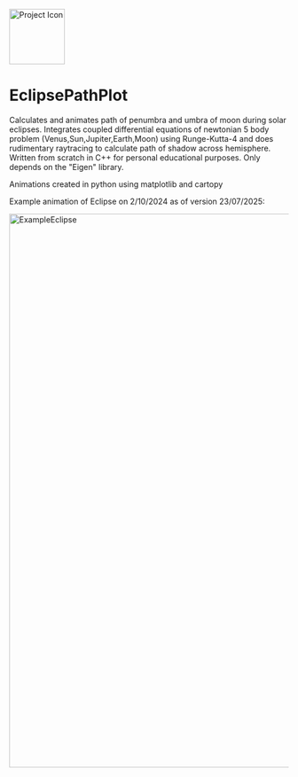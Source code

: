 <p align="left">
  <img src="assets/raytracer_sP9_icon.ico" width="100" alt="Project Icon">
</p>

# EclipsePathPlot
Calculates and animates path of penumbra and umbra of moon during solar eclipses. Integrates coupled differential equations of newtonian 5 body problem (Venus,Sun,Jupiter,Earth,Moon) using Runge-Kutta-4 and does rudimentary raytracing to calculate path of shadow across hemisphere. Written from scratch in C++ for personal educational purposes. Only depends on the "Eigen" library.

Animations created in python using matplotlib and cartopy

Example animation of Eclipse on 2/10/2024 as of version 23/07/2025:

<p align="left">
  <img src="assets/example.gif" width="1000" alt="ExampleEclipse">
</p>
